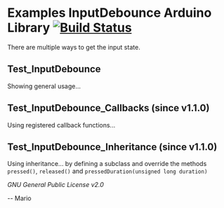 # Examples InputDebounce Arduino Library [![Build Status](https://travis-ci.org/Mokolea/InputDebounce.svg)](https://travis-ci.org/Mokolea/InputDebounce)

There are multiple ways to get the input state.

## Test_InputDebounce
Showing general usage...

## Test_InputDebounce_Callbacks (since v1.1.0)
Using registered callback functions...

## Test_InputDebounce_Inheritance (since v1.1.0)
Using inheritance... by defining a subclass and override the methods `pressed()`, `released()` and `pressedDuration(unsigned long duration)`

*GNU General Public License v2.0*

-- Mario
